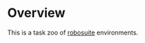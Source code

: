 # Overview

This is a task zoo of [robosuite](http://robosuite.ai/)
environments.

<!-- ![gallery of_environments](images/gallery.png) -->


<!-- ## Citations -->
<!-- Please cite [robosuite](https://robosuite.ai) if you use this framework in your publications: -->
<!-- ``` -->
<!-- @inproceedings{robosuite2020, -->
<!--   title={robosuite: A Modular Simulation Framework and Benchmark for Robot Learning}, -->
<!--   author={Yuke Zhu and Josiah Wong and Ajay Mandlekar and Roberto Mart\'{i}n-Mart\'{i}n}, -->
<!--   booktitle={arXiv preprint arXiv:2009.12293}, -->
<!--   year={2020} -->
<!-- } -->
<!-- ``` -->
